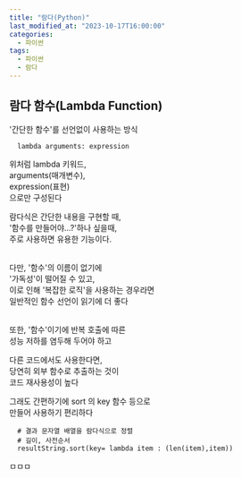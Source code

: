 ```yaml
---
title: "람다(Python)"
last_modified_at: "2023-10-17T16:00:00"
categories:
  - 파이썬
tags:
  - 파이썬
  - 람다
---
```


## 람다 함수(Lambda Function)
  '간단한 함수'를 선언없이 사용하는 방식<br>

  ```
    lambda arguments: expression
  ```

  위처럼 lambda 키워드,<br>
  arguments(매개변수),<br>
  expression(표현)<br>
  으로만 구성된다

  람다식은 간단한 내용을 구현할 때,<br>
  '함수를 만들어야...?'하나 싶을때,<br>
  주로 사용하면 유용한 기능이다.<br><br>

  다만, '함수'의 이름이 없기에<br>
  '가독성'이 떨어질 수 있고,<br>
  이로 인해 '복잡한 로직'을 사용하는 경우라면<br>
  일반적인 함수 선언이 읽기에 더 좋다<br><br>

  또한, '함수'이기에 반복 호출에 따른<br>
  성능 저하를 염두해 두어야 하고<br>

  다른 코드에서도 사용한다면,<br>
  당연히 외부 함수로 추출하는 것이<br>
  코드 재사용성이 높다<br>

  그래도 간편하기에 sort 의 key 함수 등으로<br> 만들어 사용하기 편리하다<br>
  
  ```
    # 결과 문자열 배열을 람다식으로 정렬
    # 길이, 사전순서
    resultString.sort(key= lambda item : (len(item),item))
  ```
ㅁㅁㅁ

